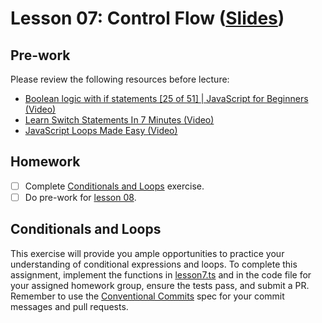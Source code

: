 # Lesson 07: Control Flow ([Slides](https://code-differently.github.io/code-differently-24-q4/slides/#/lesson_07))

## Pre-work

Please review the following resources before lecture:

* [Boolean logic with if statements [25 of 51] | JavaScript for Beginners (Video)](https://www.youtube.com/watch?v=SxTp8j-fMMY)
* [Learn Switch Statements In 7 Minutes (Video)](https://www.youtube.com/watch?v=2gE2K8i5tvs)
* [JavaScript Loops Made Easy (Video)](https://www.youtube.com/watch?v=Kn06785pkJg)

## Homework

- [ ] Complete [Conditionals and Loops](#conditionals-and-loops) exercise.
- [ ] Do pre-work for [lesson 08](/lesson_08/).

## Conditionals and Loops

This exercise will provide you ample opportunities to practice your understanding of conditional expressions and loops. To complete this assignment, implement the functions in [lesson7.ts][lesson7-file] and in the code file for your assigned homework group, ensure the tests pass, and submit a PR. Remember to use the [Conventional Commits][conventional-commits] spec for your commit messages and pull requests.

[lesson7-file]: ./conditionals/src/lesson7.ts
[conventional-commits]: https://www.conventionalcommits.org/en/v1.0.0/